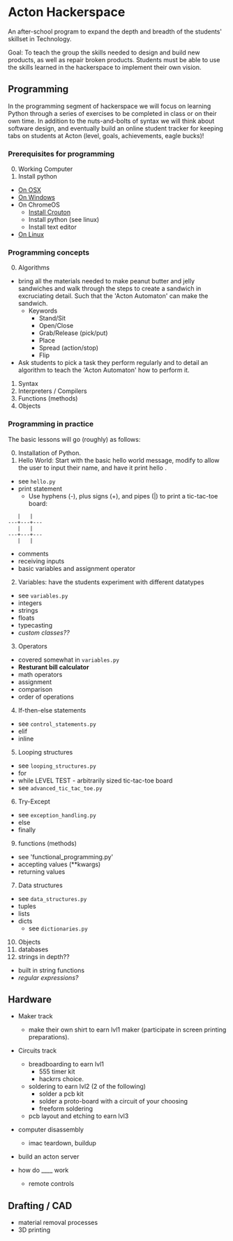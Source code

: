 # Acton Hackerspace #
An after-school program to expand the depth and breadth of the students' skillset in Technology.

Goal: To teach the group the skills needed to design and build new products, as well as repair broken products. Students must be able to use the skills learned in the hackerspace to implement their own vision.

## Programming ##

In the programming segment of hackerspace we will focus on learning Python through a series of exercises to be completed in class or on their own time. In addition to the nuts-and-bolts of syntax we will think about software design, and eventually build an online student tracker for keeping tabs on students at Acton (level, goals, achievements, eagle bucks)!

### Prerequisites for programming ###
0. Working Computer
1. Install python
  * [On OSX]()
  * [On Windows]()
  * On ChromeOS
    * [Install Crouton](http://lifehacker.com/how-to-install-linux-on-a-chromebook-and-unlock-its-ful-509039343)
    * Install python (see linux)
    * Install text editor
  * [On Linux]()

### Programming concepts ###
0. Algorithms
  * bring all the materials needed to make peanut butter and jelly sandwiches and walk through the steps to create a sandwich in excruciating detail. Such that the 'Acton Automaton' can make the sandwich.
    * Keywords
      * Stand/Sit
      * Open/Close
      * Grab/Release (pick/put)
      * Place
      * Spread (action/stop)
      * Flip
  * Ask students to pick a task they perform regularly and to detail an algorithm to teach the 'Acton Automaton' how to perform it.
1. Syntax
2. Interpreters / Compilers
3. Functions (methods)
4. Objects

### Programming in practice ###

The basic lessons will go (roughly) as follows:

0. Installation of Python.
1. Hello World: Start with the basic hello world message, modify to allow the user to input their name, and have it print hello <name>.
  * see `hello.py`
  * print statement
    * Use hyphens (-), plus signs (+), and pipes (|) to print a tic-tac-toe board:
```
   |   |
---+---+---
   |   |
---+---+---
   |   |
```
  * comments
  * receiving inputs
  * basic variables and assignment operator
2. Variables: have the students experiment with different datatypes
  * see `variables.py`
  * integers
  * strings
  * floats
  * typecasting
  * _custom classes??_
3. Operators
  * covered somewhat in `variables.py`
  * **Resturant bill calculator**
  * math operators
  * assignment
  * comparison
  * order of operations
4. If-then-else statements
  * see `control_statements.py`
  * elif
  * inline
5. Looping structures
  * see `looping_structures.py`
  * for
  * while
  LEVEL TEST - arbitrarily sized tic-tac-toe board
  * see `advanced_tic_tac_toe.py`
6. Try-Except
  * see `exception_handling.py`
  * else
  * finally
9. functions (methods)
  * see 'functional_programming.py'
  * accepting values (**kwargs)
  * returning values
7. Data structures
  * see `data_structures.py`
  * tuples
  * lists
  * dicts
    * see `dictionaries.py`
10. Objects
8. databases
8. strings in depth??
  * built in string functions
  * _regular expressions?_


## Hardware ##

* Maker track
  * make their own shirt to earn lvl1 maker (participate in screen printing preparations).

* Circuits track
  * breadboarding to earn lvl1
    * 555 timer kit
    * hackrrs choice.
  * soldering to earn lvl2 (2 of the following)
    * solder a pcb kit
    * solder a proto-board with a circuit of your choosing
    * freeform soldering
  * pcb layout and etching to earn lvl3

* computer disassembly
  * imac teardown, buildup
* build an acton server
* how do ____ work
  * remote controls

## Drafting / CAD ##
* material removal processes
* 3D printing
